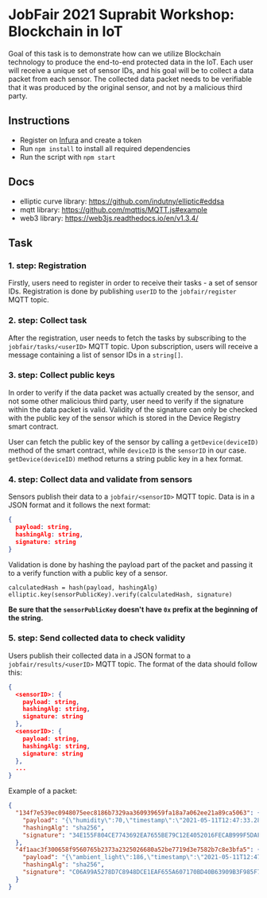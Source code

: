 # JobFair 2021 Suprabit Workshop: Blockchain in IoT

Goal of this task is to demonstrate how can we utilize Blockchain technology to produce the end-to-end protected data in the IoT.
Each user will receive a unique set of sensor IDs, and his goal will be to collect a data packet from each sensor. 
The collected data packet needs to be verifiable that it was produced by the original sensor, and not by a malicious third party.   

## Instructions
- Register on [Infura](https://infura.io/) and create a token
- Run `npm install` to install all required dependencies
- Run the script with `npm start`

## Docs
- elliptic curve library: https://github.com/indutny/elliptic#eddsa
- mqtt library: https://github.com/mqttjs/MQTT.js#example
- web3 library: https://web3js.readthedocs.io/en/v1.3.4/

## Task
### 1. step: Registration
Firstly, users need to register in order to receive their tasks - a set of sensor IDs.
Registration is done by publishing `userID` to the `jobfair/register` MQTT topic.

### 2. step: Collect task
After the registration, user needs to fetch the tasks by subscribing to the `jobfair/tasks/<userID>` MQTT topic.
Upon subscription, users will receive a message containing a list of sensor IDs in a `string[]`.


### 3. step: Collect public keys
In order to verify if the data packet was actually created by the sensor, and not some other malicious third party, user need to verify if the signature within the data packet is valid. Validity of the signature can only be checked with the public key of the sensor which is stored in the Device Registry smart contract.

User can fetch the public key of the sensor by calling a `getDevice(deviceID)` method of the smart contract, while `deviceID` is the `sensorID` in our case. `getDevice(deviceID)` method returns a string public key in a hex format.

### 4. step: Collect data and validate from sensors
Sensors publish their data to a `jobfair/<sensorID>` MQTT topic.
Data is in a JSON format and it follows the next format:
```json
{
  payload: string,
  hashingAlg: string,
  signature: string
}
```

Validation is done by hashing the payload part of the packet and passing it to a verify function with a public key of a sensor.

```
calculatedHash = hash(payload, hashingAlg)
elliptic.key(sensorPublicKey).verify(calculatedHash, signature)
```
**Be sure that the `sensorPublicKey` doesn't have `0x` prefix at the beginning of the string.**
### 5. step: Send collected data to check validity
Users publish their collected data in a JSON format to a `jobfair/results/<userID>` MQTT topic. The format of the data should follow this:
```json
{
  <sensorID>: {
    payload: string,
    hashingAlg: string,
    signature: string
  },
  <sensorID>: {
    payload: string,
    hashingAlg: string,
    signature: string
  },
  ...
}
```

Example of a packet:
```json
{
  "134f7e539ec0948075eec8186b7329aa360939659fa18a7a062ee21a89ca5063": {
    "payload": "{\"humidity\":70,\"timestamp\":\"2021-05-11T12:47:33.288Z\"}",
    "hashingAlg": "sha256",
    "signature": "34E155F804CE7743692EA7655BE79C12E4052016FECAB999F5DAF98F8BB2768229D74DB1AB98B25DAA025FBB7A526346BD89CC4DBABE7EE91E0A327B27F16D0E"
  },
  "4f1aac3f300658f9560765b2373a2325026680a52be7719d3e7582b7c8e3bfa5": {
    "payload": "{\"ambient_light\":186,\"timestamp\":\"2021-05-11T12:47:33.472Z\"}",
    "hashingAlg": "sha256",
    "signature": "C06A99A5278D7C8948DCE1EAF655A607170BD40B63909B3F985F73AD1C47AB2092D2A6A0C3B9270352CB884FD54ADD18A043DA66898AB5DF3B88DFB1B6630F00"
  }
}

```
